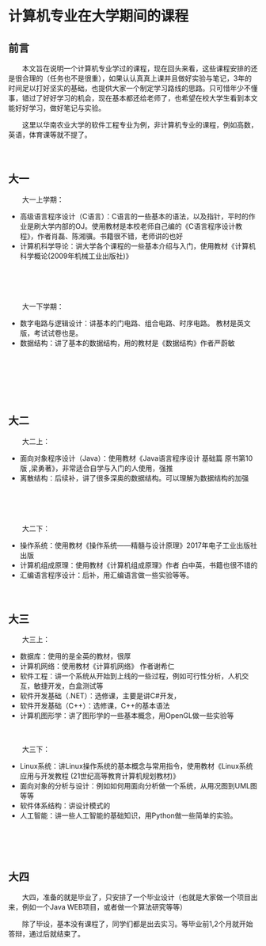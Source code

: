 # 计算机专业在大学期间的课程

## 前言

　　本文旨在说明一个计算机专业学过的课程，现在回头来看，这些课程安排的还是很合理的（任务也不是很重），如果认认真真上课并且做好实验与笔记，3年的时间足以打好坚实的基础，也提供大家一个制定学习路线的思路。只可惜年少不懂事，错过了好好学习的机会，现在基本都还给老师了，也希望在校大学生看到本文能好好学习，做好笔记与实验。

　　这里以华南农业大学的软件工程专业为例，非计算机专业的课程，例如高数，英语，体育课等就不提了。

　　

## 大一

　　大一上学期：

* 高级语言程序设计（C语言）：C语言的一些基本的语法，以及指针，平时的作业是刷大学内部的OJ。使用教材是本校老师自己编的《C语言程序设计教程》，作者肖磊、陈湘骥。书籍很不错，老师讲的也好
* 计算机科学导论：讲大学各个课程的一些基本介绍与入门，使用教材《计算机科学概论(2009年机械工业出版社)》

　　

　　

　　大一下学期：

* 数字电路与逻辑设计：讲基本的门电路、组合电路、时序电路。 教材是英文版，考试试卷也是。
* 数据结构：讲了基本的数据结构，用的教材是《数据结构》作者严蔚敏

　　

　　

　　

## 大二

　　大二上：

* 面向对象程序设计（Java）：使用教材《Java语言程序设计 基础篇 原书第10版 ,梁勇著》，非常适合自学与入门的人使用，强推
* 离散结构：后续补，讲了很多深奥的数据结构。可以理解为数据结构的加强

　　

　　

　　大二下：

* 操作系统：使用教材《操作系统——精髓与设计原理》2017年电子工业出版社出版
* 计算机组成原理：使用教材《计算机组成原理》作者 白中英，书籍也很不错的
* 汇编语言程序设计：后补，用汇编语言做一些实验等等。

　　

## 大三

　　大三上：

* 数据库：使用的是全英的教材，很厚
* 计算机网络：使用教材《计算机网络》 作者谢希仁
* 软件工程：讲一个系统从开始到上线的一些过程，例如可行性分析，人机交互，敏捷开发，白盒测试等
* 软件开发基础（.NET）：选修课，主要是讲C#开发，
* 软件开发基础（C++）：选修课，C++的基本语法
* 计算机图形学：讲了图形学的一些基本概念，用OpenGL做一些实验等

　　

　　大三下：

* Linux系统：讲Linux操作系统的基本概念与常用指令，使用教材《Linux系统应用与开发教程 (21世纪高等教育计算机规划教材)》
* 面向对象的分析与设计：例如如何用面向分析做一个系统，从用况图到UML图等等
* 软件体系结构：讲设计模式的
* 人工智能：讲一些人工智能的基础知识，用Python做一些简单的实验。

　　

　　

## 大四

　　大四，准备的就是毕业了，只安排了一个毕业设计（也就是大家做一个项目出来，例如一个Java WEB项目，或者做一个算法研究等等）

　　除了毕设，基本没有课程了，同学们都是出去实习。等毕业前1,2个月就开始答辩，通过后就结束了。

　　